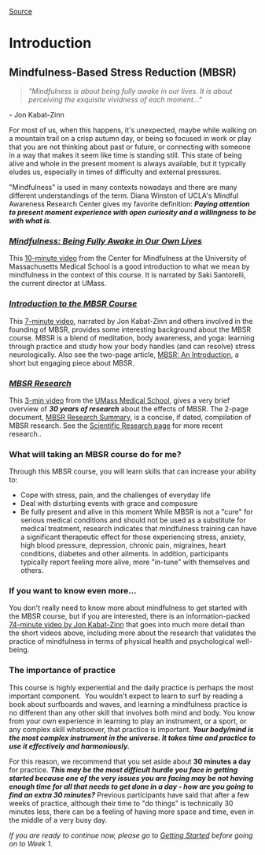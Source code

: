 
[Source](http://palousemindfulness.com/selfguidedMBSR_week0.html "Permalink to MBSR Introduction")

# Introduction

## Mindfulness-Based Stress Reduction (MBSR)

> _"Mindfulness is about being fully awake in our lives. It is about perceiving the
> exquisite vividness of each moment..."_&nbsp;

\- Jon Kabat-Zinn

For most of us, when this happens, it's unexpected, maybe while walking on a mountain trail on a crisp autumn day, or being so focused in work or play that you are not thinking about past or future, or connecting with someone in a way that makes it seem like time is standing still. This state of being alive and whole in the present moment is always available, but it typically eludes us, especially in times of difficulty and external pressures.

"Mindfulness" is used in many contexts nowadays and there are many different understandings of the term. Diana Winston of UCLA's Mindful Awareness Research Center gives my favorite definition: **_Paying attention to present moment experience with open curiosity and a willingness to be with what is_**_._

### [_Mindfulness: Being Fully Awake in Our Own Lives_][39]
This [10-minute video][39] from the Center for Mindfulness at the University of Massachusetts Medical School is a good introduction to what we mean by mindfulness in the context of this course. It is narrated by Saki Santorelli, the current director at UMass.  
  
### [ _Introduction to the MBSR Course_ ][41]
This [7-minute video][41], narrated by Jon Kabat-Zinn and others involved in the founding of MBSR, provides some interesting background about the MBSR course. MBSR is a blend of meditation, body awareness, and yoga: learning through practice and study how your body handles (and can resolve) stress neurologically. Also see the two-page article, [MBSR: An Introduction][42], a short but engaging piece about MBSR.   
  
### [ _MBSR Research_][43]  
 This [3-min video][43] from the [UMass Medical School][45], gives a very brief overview of _**30 years of research**_ about the effects of MBSR. The 2-page document, [MBSR Research Summary][46], is a concise, if dated, compilation of MBSR research. See the [Scientific Research page][47] for more recent research..  

### What will taking an MBSR course do for me?  
Through this MBSR course, you will learn skills that can increase your ability to:  

* Cope with stress, pain, and the challenges of everyday life
* Deal with disturbing events with grace and composure
* Be fully present and alive in this moment
While MBSR is not a "cure" for serious medical conditions and should not be used as a substitute for medical treatment, research indicates that mindfulness training can have a significant therapeutic effect for those experiencing stress, anxiety, high blood pressure, depression, chronic pain, migraines, heart conditions, diabetes and other ailments. In addition, participants typically report feeling more alive, more "in-tune" with themselves and others.

### If you want to know even more...  
You don't really need to know more about mindfulness to get started with the MBSR course, but if you are interested, there is an information-packed [74-minute video by Jon Kabat-Zinn][48] that goes into much more detail than the short videos above, including more about the research that validates the practice of mindfulness in terms of physical health and psychological well-being.

### The importance of practice  
This course is highly experiential and the daily practice is perhaps the most important component.&nbsp; You wouldn't expect to learn to surf by reading a book about surfboards and waves, and learning a mindfulness practice is no different than any other skill that involves both mind and body. You know from your own experience in learning to play an instrument, or a sport, or any complex skill whatsoever, that practice is important. _**Your body/mind is the most complex instrument in the universe. It takes time and practice to use it effectively and harmoniously.**_

For this reason, we recommend that you set aside about **30 minutes a day** for practice. _**This may be the most difficult hurdle you face in getting started because one of the very issues you are facing may be not having enough time for all that needs to get done in a day - how are you going to find an extra 30 minutes?**_ Previous participants have said that after a few weeks of practice, although their time to "do things" is technically 30 minutes less, there can be a feeling of having more space and time, even in the middle of a very busy day.

_*If you are ready to continue now, please go to [Getting Started][15] before going on to Week 1.*_

[1]: http://palousemindfulness.com/art/docbox-translate-flip.jpg
[2]: http://palousemindfulness.com/art/clouds1_middle_570x22.jpg
[3]: http://palousemindfulness.com/art/logo-youtube_22.gif
[4]: http://palousemindfulness.com/art/logo-facebook_22.gif
[5]: http://palousemindfulness.com/art/clouds2_title_950x115.jpg
[6]: index.html
[7]: testimonials/index.html
[8]: graduates.html
[9]: resources.html
[10]: contact.html
[11]: quotes.html
[12]: whats-new.html
[13]: selfguidedMBSR_ataglance.md
[14]: selfguidedMBSR_week0.md
[15]: selfguidedMBSR_gettingstarted.md
[16]: selfguidedMBSR_manual.md
[17]: selfguidedMBSR_week1.md
[18]: selfguidedMBSR_week2.md
[19]: selfguidedMBSR_week3.md
[20]: selfguidedMBSR_week4.md
[21]: selfguidedMBSR_week5.md
[22]: selfguidedMBSR_week5b.md
[23]: selfguidedMBSR_week6.md
[24]: selfguidedMBSR_week7.md
[25]: selfguidedMBSR_week8.md
[26]: selfguidedMBSR_certificate.html
[27]: guidedmeditations.html
[28]: meditations/bodyscan.html
[29]: meditations/sittingmeditation.html
[30]: meditations/yoga1.html
[31]: meditations/yoga2.html
[32]: meditations/soften-soothe-allow.html
[33]: meditations/RAIN.html
[34]: meditations/mountain.html
[35]: meditations/lake.html
[36]: meditations/lovingkindness.html
[37]: meditations/silent30min.html
[38]: http://palousemindfulness.com/art/whatsnew-10min-Mindfulness_70.jpg
[39]: https://www.youtube.com/watch?v=mBSO41ZimNs&amp;index=1&amp;list=PLbiVpU59JkVaWH5kKrkSCIkg0vKLr1p9f
[40]: http://palousemindfulness.com/art/7min-Intro_70.jpg
[41]: https://www.youtube.com/watch?v=0TA7P-iCCcY&amp;list=PLbiVpU59JkVaWH5kKrkSCIkg0vKLr1p9f&amp;index=2
[42]: docs/MBSRintro-lewis.pdf
[43]: https://www.youtube.com/watch?v=PGNHn-G0Zz8&amp;list=PLbiVpU59JkVaWH5kKrkSCIkg0vKLr1p9f&amp;index=3
[44]: http://palousemindfulness.com/art/3min-MBSR-Research_70.jpg
[45]: http://umassmed.edu/cfm/Research/MBSR-Research/
[46]: docs/research_summary.pdf
[47]: resources_research.html
[48]: https://www.youtube.com/watch?v=7kblkFJmriM&amp;list=PLbiVpU59JkVaWH5kKrkSCIkg0vKLr1p9f&amp;index=4
[49]: http://palousemindfulness.com/art/bigstock-autumntrail_170.jpg
[50]: quotes.html#selfguidedMBSR_week0 "more quotes"
